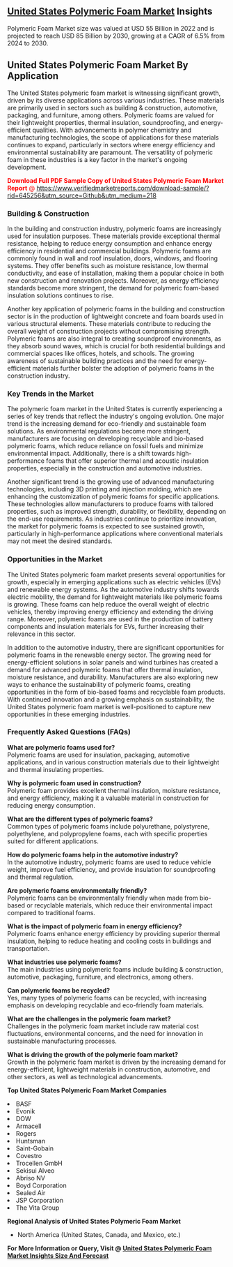 <h2><a href="https://www.verifiedmarketreports.com/download-sample/?rid=645256&amp;utm_source=Github&amp;utm_medium=218" target="_blank">United States Polymeric Foam Market</a> Insights</h2><p>Polymeric Foam Market size was valued at USD 55 Billion in 2022 and is projected to reach USD 85 Billion by 2030, growing at a CAGR of 6.5% from 2024 to 2030.</p><p> <h2>United States Polymeric Foam Market By Application</h2> <p>The United States polymeric foam market is witnessing significant growth, driven by its diverse applications across various industries. These materials are primarily used in sectors such as building & construction, automotive, packaging, and furniture, among others. Polymeric foams are valued for their lightweight properties, thermal insulation, soundproofing, and energy-efficient qualities. With advancements in polymer chemistry and manufacturing technologies, the scope of applications for these materials continues to expand, particularly in sectors where energy efficiency and environmental sustainability are paramount. The versatility of polymeric foam in these industries is a key factor in the market's ongoing development.</p> <p><p><span class=""><span style="color: #ff0000;"><strong>Download Full PDF Sample Copy of United States Polymeric Foam Market Report</strong> @ </span><a href="https://www.verifiedmarketreports.com/download-sample/?rid=645256&amp;utm_source=Github&amp;utm_medium=218" target="_blank">https://www.verifiedmarketreports.com/download-sample/?rid=645256&amp;utm_source=Github&amp;utm_medium=218</a></span></p></p> <h3>Building & Construction</h3> <p>In the building and construction industry, polymeric foams are increasingly used for insulation purposes. These materials provide exceptional thermal resistance, helping to reduce energy consumption and enhance energy efficiency in residential and commercial buildings. Polymeric foams are commonly found in wall and roof insulation, doors, windows, and flooring systems. They offer benefits such as moisture resistance, low thermal conductivity, and ease of installation, making them a popular choice in both new construction and renovation projects. Moreover, as energy efficiency standards become more stringent, the demand for polymeric foam-based insulation solutions continues to rise.</p> <p>Another key application of polymeric foams in the building and construction sector is in the production of lightweight concrete and foam boards used in various structural elements. These materials contribute to reducing the overall weight of construction projects without compromising strength. Polymeric foams are also integral to creating soundproof environments, as they absorb sound waves, which is crucial for both residential buildings and commercial spaces like offices, hotels, and schools. The growing awareness of sustainable building practices and the need for energy-efficient materials further bolster the adoption of polymeric foams in the construction industry.</p> <h3>Key Trends in the Market</h3> <p>The polymeric foam market in the United States is currently experiencing a series of key trends that reflect the industry's ongoing evolution. One major trend is the increasing demand for eco-friendly and sustainable foam solutions. As environmental regulations become more stringent, manufacturers are focusing on developing recyclable and bio-based polymeric foams, which reduce reliance on fossil fuels and minimize environmental impact. Additionally, there is a shift towards high-performance foams that offer superior thermal and acoustic insulation properties, especially in the construction and automotive industries.</p> <p>Another significant trend is the growing use of advanced manufacturing technologies, including 3D printing and injection molding, which are enhancing the customization of polymeric foams for specific applications. These technologies allow manufacturers to produce foams with tailored properties, such as improved strength, durability, or flexibility, depending on the end-use requirements. As industries continue to prioritize innovation, the market for polymeric foams is expected to see sustained growth, particularly in high-performance applications where conventional materials may not meet the desired standards.</p> <h3>Opportunities in the Market</h3> <p>The United States polymeric foam market presents several opportunities for growth, especially in emerging applications such as electric vehicles (EVs) and renewable energy systems. As the automotive industry shifts towards electric mobility, the demand for lightweight materials like polymeric foams is growing. These foams can help reduce the overall weight of electric vehicles, thereby improving energy efficiency and extending the driving range. Moreover, polymeric foams are used in the production of battery components and insulation materials for EVs, further increasing their relevance in this sector.</p> <p>In addition to the automotive industry, there are significant opportunities for polymeric foams in the renewable energy sector. The growing need for energy-efficient solutions in solar panels and wind turbines has created a demand for advanced polymeric foams that offer thermal insulation, moisture resistance, and durability. Manufacturers are also exploring new ways to enhance the sustainability of polymeric foams, creating opportunities in the form of bio-based foams and recyclable foam products. With continued innovation and a growing emphasis on sustainability, the United States polymeric foam market is well-positioned to capture new opportunities in these emerging industries.</p> <h3>Frequently Asked Questions (FAQs)</h3> <p><strong>What are polymeric foams used for?</strong><br>Polymeric foams are used for insulation, packaging, automotive applications, and in various construction materials due to their lightweight and thermal insulating properties.</p> <p><strong>Why is polymeric foam used in construction?</strong><br>Polymeric foam provides excellent thermal insulation, moisture resistance, and energy efficiency, making it a valuable material in construction for reducing energy consumption.</p> <p><strong>What are the different types of polymeric foams?</strong><br>Common types of polymeric foams include polyurethane, polystyrene, polyethylene, and polypropylene foams, each with specific properties suited for different applications.</p> <p><strong>How do polymeric foams help in the automotive industry?</strong><br>In the automotive industry, polymeric foams are used to reduce vehicle weight, improve fuel efficiency, and provide insulation for soundproofing and thermal regulation.</p> <p><strong>Are polymeric foams environmentally friendly?</strong><br>Polymeric foams can be environmentally friendly when made from bio-based or recyclable materials, which reduce their environmental impact compared to traditional foams.</p> <p><strong>What is the impact of polymeric foam in energy efficiency?</strong><br>Polymeric foams enhance energy efficiency by providing superior thermal insulation, helping to reduce heating and cooling costs in buildings and transportation.</p> <p><strong>What industries use polymeric foams?</strong><br>The main industries using polymeric foams include building & construction, automotive, packaging, furniture, and electronics, among others.</p> <p><strong>Can polymeric foams be recycled?</strong><br>Yes, many types of polymeric foams can be recycled, with increasing emphasis on developing recyclable and eco-friendly foam materials.</p> <p><strong>What are the challenges in the polymeric foam market?</strong><br>Challenges in the polymeric foam market include raw material cost fluctuations, environmental concerns, and the need for innovation in sustainable manufacturing processes.</p> <p><strong>What is driving the growth of the polymeric foam market?</strong><br>Growth in the polymeric foam market is driven by the increasing demand for energy-efficient, lightweight materials in construction, automotive, and other sectors, as well as technological advancements.</p> </p><p><strong>Top United States Polymeric Foam Market Companies</strong></p><div data-test-id=""><p><li>BASF</li><li> Evonik</li><li> DOW</li><li> Armacell</li><li> Rogers</li><li> Huntsman</li><li> Saint-Gobain</li><li> Covestro</li><li> Trocellen GmbH</li><li> Sekisui Alveo</li><li> Abriso NV</li><li> Boyd Corporation</li><li> Sealed Air</li><li> JSP Corporation</li><li> The Vita Group</li></p><div><strong>Regional Analysis of&nbsp;United States Polymeric Foam Market</strong></div><ul><li dir="ltr"><p dir="ltr">North America&nbsp;(United States, Canada, and Mexico, etc.)</p></li></ul><p><strong>For More Information or Query, Visit @&nbsp;</strong><strong><a href="https://www.verifiedmarketreports.com/product/polymeric-foam-market/?utm_source=Github&amp;utm_medium=218" target="_blank">United States Polymeric Foam Market Insights Size And Forecast</a></strong></p></div>
